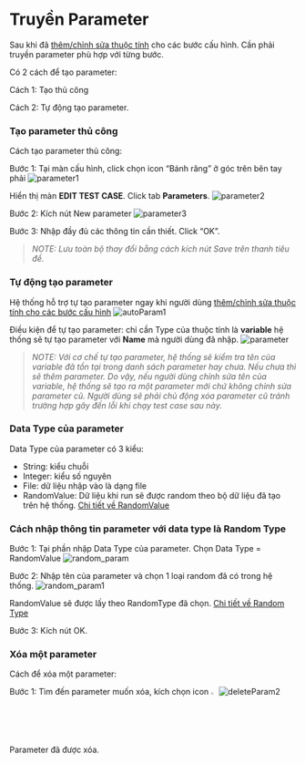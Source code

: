 # Truyền Parameter

Sau khi đã [thêm/chỉnh sửa thuộc tính](https://github.com/quynh-dn/QA-Platform/blob/main/2.Them%20chinh%20sua%20thuoc%20tinh%20cua%20mot%20buoc%20cau%20hinh.md) cho các bước cấu hình. Cần phải truyền parameter phù hợp với từng bước.

Có 2 cách để tạo parameter:

Cách 1: Tạo thủ công

Cách 2: Tự động tạo parameter.

###	Tạo parameter thủ công
Cách tạo parameter thủ công:

Bước 1:	Tại màn cấu hình, click chọn icon “Bánh răng” ở góc trên bên tay phải
![parameter1](https://user-images.githubusercontent.com/105435351/197681282-5234c33f-18bc-4b80-9898-acf305df64fb.png)

Hiển thị màn **EDIT TEST CASE**. Click tab **Parameters**.
![parameter2](https://user-images.githubusercontent.com/105435351/197681499-7b761ffa-916e-4d3c-93c8-9ae318e45044.png)

Bước 2:	Kích nút New parameter 
![parameter3](https://user-images.githubusercontent.com/105435351/197681509-77a936b6-a7ff-4d14-9812-466ce7b9161c.png)

Bước 3:	Nhập đầy đủ các thông tin cần thiết. Click “OK”.
>*NOTE: Lưu toàn bộ thay đổi bằng cách kích nút Save trên thanh tiêu đề.*

### Tự động tạo parameter
Hệ thống hỗ trợ tự tạo parameter ngay khi người dùng [thêm/chỉnh sửa thuộc tính cho các bước cấu hình](https://github.com/quynh-dn/QA-Platform/blob/main/2.Them%20chinh%20sua%20thuoc%20tinh%20cua%20mot%20buoc%20cau%20hinh.md)
![autoParam1](https://user-images.githubusercontent.com/105435351/197682528-47828567-275a-4cee-930e-33c48079855d.png)

Điều kiện để tự tạo parameter: chỉ cần Type của thuộc tính là **variable** hệ thống sẽ tự tạo parameter với **Name** mà người dùng đã nhập.
![parameter](https://user-images.githubusercontent.com/105435351/197682563-67a62501-be50-41da-a5c5-cd8268000e7a.gif)
>*NOTE: Với cơ chế tự tạo parameter, hệ thống sẽ kiểm tra tên của variable đã tồn tại trong danh sách parameter hay chưa. Nếu chưa thì sẽ thêm parameter. Do vậy, nếu người dùng chỉnh sửa tên của variable, hệ thống sẽ tạo ra một parameter mới chứ không chỉnh sửa parameter cũ. Người dùng sẽ phải chủ động xóa parameter cũ tránh trường hợp gây đến lỗi khi chạy test case sau này.*

### Data Type của parameter
Data Type của parameter có 3 kiểu:
+ String: kiểu chuỗi
+ Integer: kiểu số nguyên
+ File: dữ liệu nhập vào là dạng file
+ RandomValue: Dữ liệu khi run sẽ được random theo bộ dữ liệu đã tạo trên hệ thống. [Chi tiết về RandomValue](https://github.com/quynh-dn/QA-Platform/blob/main/8.7%20Random%20Type.md#t%E1%BA%A1o-random-value-cho-c%C3%A1c-random-type)

### Cách nhập thông tin parameter với data type là Random Type
Bước 1:	Tại phần nhập Data Type của parameter. Chọn Data Type = RandomValue
![random_param](https://user-images.githubusercontent.com/105435351/197683913-f5df69b7-730e-4c95-9a75-1dc94bbc9078.png)

Bước 2:	Nhập tên của parameter và chọn 1 loại random đã có trong hệ thống. 
![random_param1](https://user-images.githubusercontent.com/105435351/197683923-16fe942b-20bc-47af-a945-e54e2b00db15.png)

RandomValue sẽ được lấy theo RandomType đã chọn. [Chi tiết về Random Type](https://github.com/quynh-dn/QA-Platform/blob/main/8.7%20Random%20Type.md)

Bước 3:	Kích nút OK.

### Xóa một parameter
Cách để xóa một parameter:

Bước 1:	Tìm đến parameter muốn xóa, kích chọn icon  <img src="https://user-images.githubusercontent.com/105435351/197684786-0fceff9e-680e-4d15-b5fd-ec52770d63a9.png" width="2%" />
![deleteParam2](https://user-images.githubusercontent.com/105435351/197684818-3abf0b04-51e2-4af0-9033-33af3773e3a3.png)

Parameter đã được xóa.
